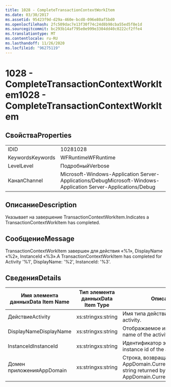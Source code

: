 ```yaml
---
title: 1028 - CompleteTransactionContextWorkItem
ms.date: 03/30/2017
ms.assetid: 95423f9d-d29a-460e-bcd8-096e80af5bd0
ms.openlocfilehash: 2fc509dac7e13f30f74c24d8b98cba55ed5f8e1d
ms.sourcegitcommit: bc293b14af795e0e999e3304dd40c0222cf2ffe4
ms.translationtype: MT
ms.contentlocale: ru-RU
ms.lasthandoff: 11/26/2020
ms.locfileid: "96275119"
---
```

# <a name="1028---completetransactioncontextworkitem"></a><span data-ttu-id="0b0cb-102">1028 - CompleteTransactionContextWorkItem</span><span class="sxs-lookup"><span data-stu-id="0b0cb-102">1028 - CompleteTransactionContextWorkItem</span></span>

## <a name="properties"></a><span data-ttu-id="0b0cb-103">Свойства</span><span class="sxs-lookup"><span data-stu-id="0b0cb-103">Properties</span></span>  
  
|||  
|-|-|  
|<span data-ttu-id="0b0cb-104">ID</span><span class="sxs-lookup"><span data-stu-id="0b0cb-104">ID</span></span>|<span data-ttu-id="0b0cb-105">1028</span><span class="sxs-lookup"><span data-stu-id="0b0cb-105">1028</span></span>|  
|<span data-ttu-id="0b0cb-106">Keywords</span><span class="sxs-lookup"><span data-stu-id="0b0cb-106">Keywords</span></span>|<span data-ttu-id="0b0cb-107">WFRuntime</span><span class="sxs-lookup"><span data-stu-id="0b0cb-107">WFRuntime</span></span>|  
|<span data-ttu-id="0b0cb-108">Level</span><span class="sxs-lookup"><span data-stu-id="0b0cb-108">Level</span></span>|<span data-ttu-id="0b0cb-109">Подробный</span><span class="sxs-lookup"><span data-stu-id="0b0cb-109">Verbose</span></span>|  
|<span data-ttu-id="0b0cb-110">Канал</span><span class="sxs-lookup"><span data-stu-id="0b0cb-110">Channel</span></span>|<span data-ttu-id="0b0cb-111">Microsoft-Windows-Application Server-Applications/Debug</span><span class="sxs-lookup"><span data-stu-id="0b0cb-111">Microsoft-Windows-Application Server-Applications/Debug</span></span>|  
  
## <a name="description"></a><span data-ttu-id="0b0cb-112">Описание</span><span class="sxs-lookup"><span data-stu-id="0b0cb-112">Description</span></span>  

 <span data-ttu-id="0b0cb-113">Указывает на завершение TransactionContextWorkItem.</span><span class="sxs-lookup"><span data-stu-id="0b0cb-113">Indicates a TransactionContextWorkItem has completed.</span></span>  
  
## <a name="message"></a><span data-ttu-id="0b0cb-114">Сообщение</span><span class="sxs-lookup"><span data-stu-id="0b0cb-114">Message</span></span>  

 <span data-ttu-id="0b0cb-115">TransactionContextWorkItem завершен для действия «%1», DisplayName «%2», InstanceId «%3».</span><span class="sxs-lookup"><span data-stu-id="0b0cb-115">A TransactionContextWorkItem has completed for Activity '%1', DisplayName: '%2', InstanceId: '%3'.</span></span>  
  
## <a name="details"></a><span data-ttu-id="0b0cb-116">Сведения</span><span class="sxs-lookup"><span data-stu-id="0b0cb-116">Details</span></span>  
  
|<span data-ttu-id="0b0cb-117">Имя элемента данных</span><span class="sxs-lookup"><span data-stu-id="0b0cb-117">Data Item Name</span></span>|<span data-ttu-id="0b0cb-118">Тип элемента данных</span><span class="sxs-lookup"><span data-stu-id="0b0cb-118">Data Item Type</span></span>|<span data-ttu-id="0b0cb-119">Описание</span><span class="sxs-lookup"><span data-stu-id="0b0cb-119">Description</span></span>|  
|--------------------|--------------------|-----------------|  
|<span data-ttu-id="0b0cb-120">Действие</span><span class="sxs-lookup"><span data-stu-id="0b0cb-120">Activity</span></span>|<span data-ttu-id="0b0cb-121">xs:string</span><span class="sxs-lookup"><span data-stu-id="0b0cb-121">xs:string</span></span>|<span data-ttu-id="0b0cb-122">Имя типа действия.</span><span class="sxs-lookup"><span data-stu-id="0b0cb-122">The type name of the activity.</span></span>|  
|<span data-ttu-id="0b0cb-123">DisplayName</span><span class="sxs-lookup"><span data-stu-id="0b0cb-123">DisplayName</span></span>|<span data-ttu-id="0b0cb-124">xs:string</span><span class="sxs-lookup"><span data-stu-id="0b0cb-124">xs:string</span></span>|<span data-ttu-id="0b0cb-125">Отображаемое имя действия.</span><span class="sxs-lookup"><span data-stu-id="0b0cb-125">The display name of the activity.</span></span>|  
|<span data-ttu-id="0b0cb-126">InstanceId</span><span class="sxs-lookup"><span data-stu-id="0b0cb-126">InstanceId</span></span>|<span data-ttu-id="0b0cb-127">xs:string</span><span class="sxs-lookup"><span data-stu-id="0b0cb-127">xs:string</span></span>|<span data-ttu-id="0b0cb-128">Идентификатор экземпляра действия.</span><span class="sxs-lookup"><span data-stu-id="0b0cb-128">The instance id of the activity.</span></span>|  
|<span data-ttu-id="0b0cb-129">Домен приложения</span><span class="sxs-lookup"><span data-stu-id="0b0cb-129">AppDomain</span></span>|<span data-ttu-id="0b0cb-130">xs:string</span><span class="sxs-lookup"><span data-stu-id="0b0cb-130">xs:string</span></span>|<span data-ttu-id="0b0cb-131">Строка, возвращаемая AppDomain.CurrentDomain.FriendlyName.</span><span class="sxs-lookup"><span data-stu-id="0b0cb-131">The string returned by AppDomain.CurrentDomain.FriendlyName.</span></span>|
